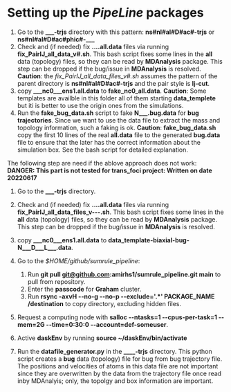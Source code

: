 # Setting up the *PipeLine* packages

1. Go to the **___-trjs** directory with this pattern: **ns#nl#al#D#ac#-trjs** or **ns#nl#al#D#ac#phic#-___**
2. Check and (if needed) fix **....all.data** files via running **fix_PairIJ_all_data_v#.sh**. This bash script fixes some lines in the **all** data (topology) files, so they can be read by **MDAnalysis** package. This step can be dropped if the bug/issue in **MDAnalysis** is resolved.
**Caution**: the *fix_PairIJ_all_data_files_v#.sh* assumes the pattern of the parent directory is **ns#nl#al#D#ac#-trjs** and the pair style is **lj-cut**.
3. copy **___nc0___ens1.all.data** to **fake_nc0_all.data**. 
**Caution**: Some templates are availble in this folder all of them starting **data_templete** but iti is better to use the origin ones from the simulations.
4. Run the **fake_bug_data.sh** script to fake **N___.bug.data** for **bug trajectories**. Since we want to use the data file to extract the mass and topology information, such a faking is ok.
**Caution**: **fake_bug_data.sh** copy the first 10 lines of the real **all.data** file to the generated **bug.data** file to ensure that the later has the correct information about the simulation box. See the bash script for detailed explanation.

The following step are need if the ablove approach does not work:
**DANGER: This part is not tested for trans_foci project: Written on date 20220617**

1. Go to the **___-trjs** directory.
2. Check and (if needed) fix **....all.data** files via running **fix_PairIJ_all_data_files_v---.sh**. This bash script fixes some lines in the **all** data (topology) files, so they can be read by **MDAnalysis** package. This step can be dropped if the bug/issue in **MDAnalysis** is resolved.
3. copy **___nc0___ens1.all.data** to **data_template-biaxial-bug-N___D___L___.data**.
4. Go to the *$HOME/github/sumrule_pipeline*:
    1. Run **git pull git@github.com:amirhs1/sumrule_pipeline.git main** to pull from repository.
    2. Enter the **passcode** for **Graham** cluster.
    3. Run **rsync -axvH --no-g --no-p --exclude='.*' PACKAGE_NAME /destination** to copy directory, excluding hidden files.

5. Request a computing node with **salloc --ntasks=1 --cpus-per-task=1 --mem=2G --time=0:30:0 --account=def-someuser**.
6. Active **daskEnv** by running **source ~/daskEnv/bin/activate**
7. Run the **datafile_generator.py** in the **____-trjs** directory. This python script creates a **bug** data (topology) file for bug from bug trajectory file. The positions and velocities of atoms in this data file are not important since they are overwritten by the data from the trajectory file once read inby MDAnalyis; only, the topolgy and box information are important.
